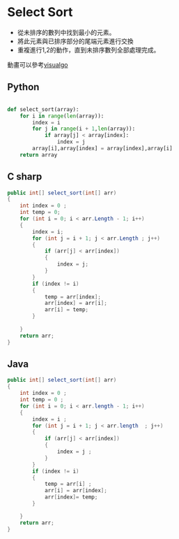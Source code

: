 # Select Sort

<ul>
    <li>從未排序的數列中找到最小的元素。</li>
    <li>將此元素與已排序部分的尾端元素進行交換</li>
    <li>重複進行1,2的動作，直到未排序數列全部處理完成。</li>
</ul>

動畫可以參考<a href ="https://visualgo.net/en/sorting">visualgo </a>


## Python




``` python

def select_sort(array):    
    for i in range(len(array)):        
        index = i
        for j in range(i + 1,len(array)):
            if array[j] < array[index]:
                index = j                
        array[i],array[index] = array[index],array[i]   
    return array
```


## C sharp

``` csharp
public int[] select_sort(int[] arr)
{
    int index = 0 ;
    int temp = 0;
    for (int i = 0; i < arr.Length - 1; i++)
    {
        index = i;
        for (int j = i + 1; j < arr.Length ; j++)
        {
            if (arr[j] < arr[index])
            {
                index = j;                   
            }
        }
        if (index != i)
        {
            temp = arr[index];
            arr[index] = arr[i];
            arr[i] = temp;
        }
        
    }
    return arr;
}
```

## Java

``` Java
public int[] select_sort(int[] arr)
{       
    int index = 0 ;
    int temp = 0 ;   
    for (int i = 0; i < arr.length - 1; i++)
    {
        index = i ;
        for (int j = i + 1; j < arr.length  ; j++)
        {                    
            if (arr[j] < arr[index])
            {
                index = j ;                  
            }
        }
        if (index != i)
        {   
            temp = arr[i] ;
            arr[i] = arr[index];
            arr[index]= temp;  
        }  

    }
    return arr;
}

```









